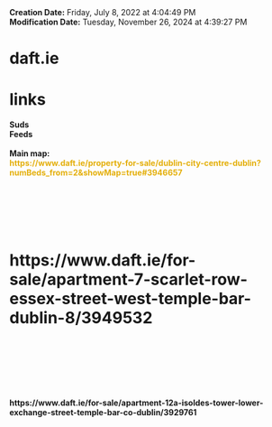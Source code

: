 <div><b>Creation Date:</b> Friday, July 8, 2022 at 4:04:49 PM<br></div>
<div><b>Modification Date:</b> Tuesday, November 26, 2024 at 4:39:27 PM<br></div>
<div><b><h1>daft.ie</h1></b><b><h1> links</h1></b></div>
<div><b>Suds</b></div>
<div><b>Feeds</b></div>
<div><b><br></b></div>
<div><b>Main map:</b></div>
<div><b><font color="#E4AF0A">https://www.daft.ie/property-for-sale/dublin-city-centre-dublin?numBeds_from=2&ampshowMap=true#3946657</font></b><b><font color="#E4AF0A"><br></font></b></div>
<div><b><br></b></div>
<div><b><h1><br></h1></b></div>
<div><b><h1>https://www.daft.ie/for-sale/apartment-7-scarlet-row-essex-street-west-temple-bar-dublin-8/3949532</h1></b><b><h1><br></h1></b></div>
<div><b><br></b></div>
<div><b><br></b></div>
<div><b>https://www.daft.ie/for-sale/apartment-12a-isoldes-tower-lower-exchange-street-temple-bar-co-dublin/3929761</b><b><br></b></div>
<div><b><br></b></div>
<div><b> </b></div>

